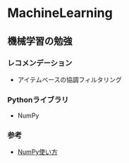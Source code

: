 # MachineLearning

## 機械学習の勉強

### レコメンデーション
- アイテムベースの協調フィルタリング

### Pythonライブラリ
- NumPy

### 参考
- [NumPy使い方](http://goo.gl/iJw6Jk)
